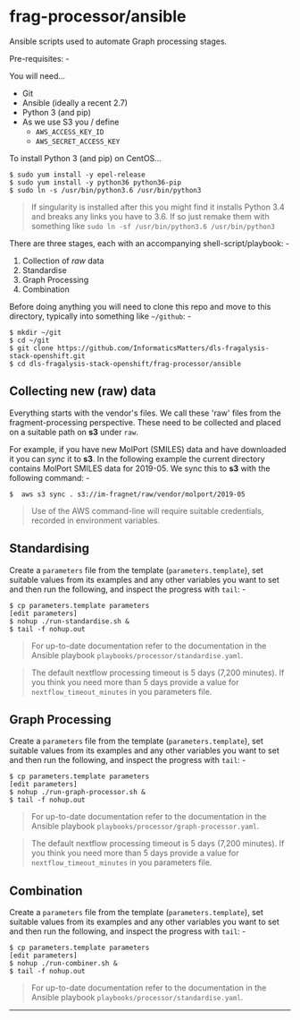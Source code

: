 # frag-processor/ansible
Ansible scripts used to automate Graph processing stages. 

Pre-requisites: -

You will need...

-   Git
-   Ansible (ideally a recent 2.7)
-   Python 3 (and pip)
-   As we use S3 you / define
    -   `AWS_ACCESS_KEY_ID`
    -   `AWS_SECRET_ACCESS_KEY`
 
To install Python 3 (and pip) on CentOS...

    $ sudo yum install -y epel-release
    $ sudo yum install -y python36 python36-pip
    $ sudo ln -s /usr/bin/python3.6 /usr/bin/python3

>   If singularity is installed after this you might find it installs
    Python 3.4 and breaks any links you have to 3.6. If so just remake them
    with something like `sudo ln -sf /usr/bin/python3.6 /usr/bin/python3`
    
There are three stages, each with an accompanying shell-script/playbook: -

1.  Collection of _raw_ data
1.  Standardise
1.  Graph Processing
1.  Combination

Before doing anything you will need to clone this repo and move to this
directory, typically into something like `~/github`: -

    $ mkdir ~/git
    $ cd ~/git
    $ git clone https://github.com/InformaticsMatters/dls-fragalysis-stack-openshift.git
    $ cd dls-fragalysis-stack-openshift/frag-processor/ansible

## Collecting new (raw) data
Everything starts with the vendor's files. We call these 'raw' files from the
fragment-processing perspective. These need to be collected and placed on
a suitable path on **s3** under `raw`.

For example, if you have new MolPort (SMILES) data and have downloaded it
you can _sync_ it to **s3**. In the following example the current directory
contains MolPort SMILES data for 2019-05. We sync this to **s3** with the
following command: -

    $  aws s3 sync . s3://im-fragnet/raw/vendor/molport/2019-05
 
>   Use of the AWS command-line will require suitable credentials,
    recorded in environment variables.

## Standardising
Create a `parameters` file from the template (`parameters.template`),
set suitable values from its examples and any other variables you want to
set and then run the following, and inspect the progress with
`tail`: -

    $ cp parameters.template parameters
    [edit parameters]
    $ nohup ./run-standardise.sh &
    $ tail -f nohup.out

>   For up-to-date documentation refer to the documentation in the
    Ansible playbook `playbooks/processor/standardise.yaml`.

>   The default nextflow processing timeout is 5 days (7,200 minutes).
    If you think you need more than 5 days provide a value for
    `nextflow_timeout_minutes` in you parameters file.

## Graph Processing
Create a `parameters` file from the template (`parameters.template`),
set suitable values from its examples and any other variables you want to
set and then run the following, and inspect the progress with
`tail`: -

    $ cp parameters.template parameters
    [edit parameters]
    $ nohup ./run-graph-processor.sh &
    $ tail -f nohup.out

>   For up-to-date documentation refer to the documentation in the
    Ansible playbook `playbooks/processor/graph-processor.yaml`.

>   The default nextflow processing timeout is 5 days (7,200 minutes).
    If you think you need more than 5 days provide a value for
    `nextflow_timeout_minutes` in you parameters file.

## Combination
Create a `parameters` file from the template (`parameters.template`),
set suitable values from its examples and any other variables you want to
set and then run the following, and inspect the progress with
`tail`: -

    $ cp parameters.template parameters
    [edit parameters]
    $ nohup ./run-combiner.sh &
    $ tail -f nohup.out

>   For up-to-date documentation refer to the documentation in the
    Ansible playbook `playbooks/processor/standardise.yaml`.

---
 
